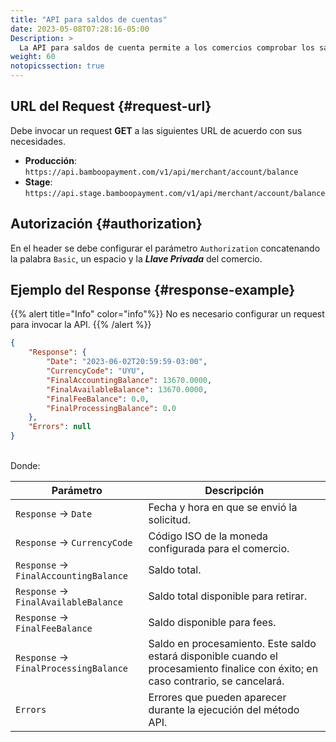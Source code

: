 ```yaml
---
title: "API para saldos de cuentas"
date: 2023-05-08T07:28:16-05:00
Description: >
  La API para saldos de cuenta permite a los comercios comprobar los saldos de su cuenta sin utilizar la consola de Bamboo
weight: 60
notopicssection: true
---
```


## URL del Request {#request-url}
Debe invocar un request **GET** a las siguientes URL de acuerdo con sus necesidades.

* **Producción**: `https://api.bamboopayment.com/v1/api/merchant/account/balance`
* **Stage**: `https://api.stage.bamboopayment.com/v1/api/merchant/account/balance`

## Autorización {#authorization}
En el header se debe configurar el parámetro `Authorization` concatenando la palabra `Basic`, un espacio y la _**Llave Privada**_ del comercio.

## Ejemplo del Response {#response-example}

{{% alert title="Info" color="info"%}}
No es necesario configurar un request para invocar la API.
{{% /alert %}}


```json
{
    "Response": {
        "Date": "2023-06-02T20:59:59-03:00",
        "CurrencyCode": "UYU",
        "FinalAccountingBalance": 13670.0000,
        "FinalAvailableBalance": 13670.0000,
        "FinalFeeBalance": 0.0,
        "FinalProcessingBalance": 0.0
    },
    "Errors": null
}
```
<br>
Donde:

| Parámetro | Descripción |
|---|---|
| `Response` → `Date` | Fecha y hora en que se envió la solicitud. |
| `Response` → `CurrencyCode` | Código ISO de la moneda configurada para el comercio. |
| `Response` → `FinalAccountingBalance` | Saldo total. |
| `Response` → `FinalAvailableBalance` | Saldo total disponible para retirar. |
| `Response` → `FinalFeeBalance` | Saldo disponible para fees. |
| `Response` → `FinalProcessingBalance` | Saldo en procesamiento. Este saldo estará disponible cuando el procesamiento finalice con éxito; en caso contrario, se cancelará. |
| `Errors` | Errores que pueden aparecer durante la ejecución del método API. |